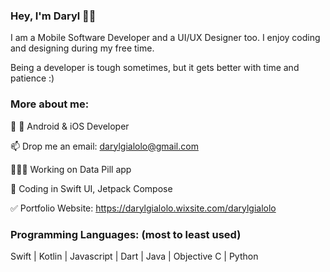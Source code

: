 ### Hey, I'm Daryl 🤚🏼

I am a Mobile Software Developer and a UI/UX Designer too. I enjoy coding and designing during my free time.

Being a developer is tough sometimes, but it gets better with time and patience :)


### More about me:
🤖 🍎 Android & iOS Developer

📫 Drop me an email: darylgialolo@gmail.com

👨🏼‍💻 Working on Data Pill app

📖 Coding in Swift UI, Jetpack Compose 

✅ Portfolio Website: https://darylgialolo.wixsite.com/darylgialolo


### Programming Languages: (most to least used)
Swift | Kotlin | Javascript | Dart | Java | Objective C | Python
